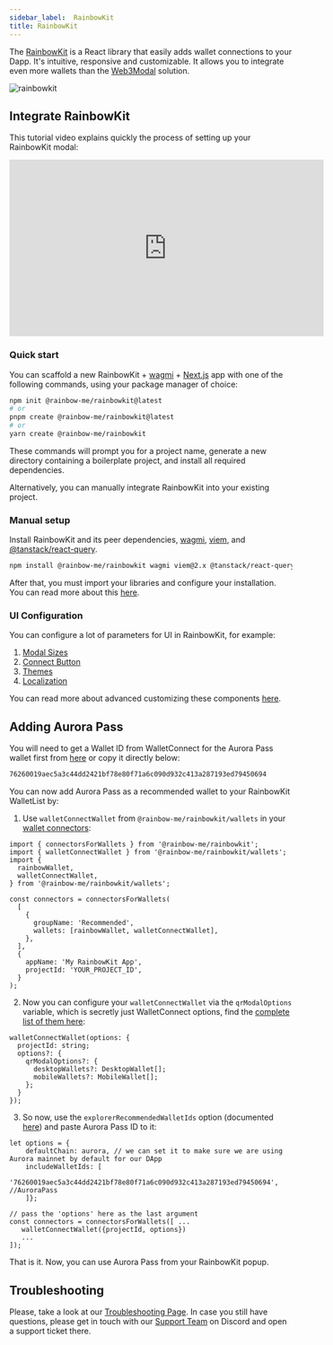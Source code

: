 ```yaml
---
sidebar_label:  RainbowKit
title: RainbowKit
---
```


The [RainbowKit](https://www.rainbowkit.com/docs/introduction) is a React library that easily adds wallet connections to your Dapp. It's intuitive, responsive and customizable.
It allows you to integrate even more wallets than the [Web3Modal](/onboard/wallets/web3modal) solution.

![rainbowkit](/img/rainbowkit.png)

## Integrate RainbowKit

This tutorial video explains quickly the process of setting up your RainbowKit modal:
<iframe width="560" height="315" src="https://www.youtube.com/embed/Q5dv7qv08Fw?si=yNCb14jjHo33sKMW"
style={{display:"block", margin: "auto"}} title="YouTube video player" frameborder="auto" allow="accelerometer; autoplay; clipboard-write; encrypted-media; gyroscope; picture-in-picture; web-share" allowfullscreen></iframe>

### Quick start

You can scaffold a new RainbowKit + [wagmi](https://wagmi.sh) + [Next.js](https://nextjs.org) app with one of the following commands, using your package manager of choice:

```bash
npm init @rainbow-me/rainbowkit@latest
# or
pnpm create @rainbow-me/rainbowkit@latest
# or
yarn create @rainbow-me/rainbowkit
```

These commands will prompt you for a project name, generate a new directory containing a boilerplate project, and install all required dependencies.

Alternatively, you can manually integrate RainbowKit into your existing project.

### Manual setup

Install RainbowKit and its peer dependencies, [wagmi](https://wagmi.sh/), [viem](https://viem.sh), and [@tanstack/react-query](https://tanstack.com/query/v5).

```bash
npm install @rainbow-me/rainbowkit wagmi viem@2.x @tanstack/react-query
```

After that, you must import your libraries and configure your installation. You can read more about this [here](https://www.rainbowkit.com/docs/installation#import).

### UI Configuration

You can configure a lot of parameters for UI in RainbowKit, for example:

1. [Modal Sizes](https://www.rainbowkit.com/docs/modal-sizes)
2. [Connect Button](https://www.rainbowkit.com/docs/connect-button)
3. [Themes](https://www.rainbowkit.com/docs/theming)
4. [Localization](https://www.rainbowkit.com/docs/localization)

You can read more about advanced customizing these components [here](https://www.rainbowkit.com/docs/custom-connect-button).

## Adding Aurora Pass

You will need to get a Wallet ID from WalletConnect for the Aurora Pass wallet first from [here](https://explorer.walletconnect.com/aurora-pass) or copy it directly below:

```bash
76260019aec5a3c44dd2421bf78e80f71a6c090d932c413a287193ed79450694
```

You can now add Aurora Pass as a recommended wallet to your RainbowKit WalletList by:

1. Use `walletConnectWallet` from `@rainbow-me/rainbowkit/wallets` in your [wallet connectors](https://www.rainbowkit.com/docs/custom-wallet-list):

```tsx
import { connectorsForWallets } from '@rainbow-me/rainbowkit';
import { walletConnectWallet } from '@rainbow-me/rainbowkit/wallets';
import {
  rainbowWallet,
  walletConnectWallet,
} from '@rainbow-me/rainbowkit/wallets';

const connectors = connectorsForWallets(
  [
    {
      groupName: 'Recommended',
      wallets: [rainbowWallet, walletConnectWallet],
    },
  ],
  {
    appName: 'My RainbowKit App',
    projectId: 'YOUR_PROJECT_ID',
  }
);
```

2. Now you can configure your `walletConnectWallet` via the `qrModalOptions` variable, which is secretly just WalletConnect options,
find the [complete list of them here](https://docs.walletconnect.com/advanced/walletconnectmodal/options):

```tsx
walletConnectWallet(options: {
  projectId: string;
  options?: {
    qrModalOptions?: {
      desktopWallets?: DesktopWallet[];
      mobileWallets?: MobileWallet[];
    };
  }
});
```

3. So now, use the `explorerRecommendedWalletIds` option
 (documented [here](https://docs.walletconnect.com/web3modal/v2/react/wagmi/options#explorerrecommendedwalletids-optional)) and paste Aurora Pass ID to it:

```tsx
let options = {
    defaultChain: aurora, // we can set it to make sure we are using Aurora mainnet by default for our DApp
    includeWalletIds: [
        '76260019aec5a3c44dd2421bf78e80f71a6c090d932c413a287193ed79450694', //AuroraPass
    ]};

// pass the 'options' here as the last argument
const connectors = connectorsForWallets([ ...
   walletConnectWallet({projectId, options})
   ...
]);
```

That is it. Now, you can use Aurora Pass from your RainbowKit popup.

## Troubleshooting

Please, take a look at our [Troubleshooting Page](/onboard/troubleshooting). In case you still have questions, please get in touch with our [Support Team](https://discord.gg/WXfbGsSUbT)
 on Discord and open a support ticket there.
 
